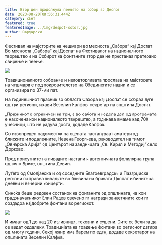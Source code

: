 ```yaml
---
title: Втор ден продолжува пеењето на собор во Деспот
date: 2023-08-20T08:56:31.444Z
category: свет
featured: true
featuredImage: ../img/despot-sobor.jpg
author: Вардарски
---
```

Фестивал на мајсторите на чешмари во месноста „Сабора“ кај Доспат
Во месноста „Сабора“ кај Доспат на Фестивалот на националното творештво и на Собирот на фонтаните втор ден не престанаа претерано свирење и пеење.

![](../img/5b7e79bd657f17714ac671e8e459df34.jpg)

Традиционалното собрание и неповторливата прослава на мајсторите на чешмари е под покровителство на Обединетите нации и се организира по 37-ми пат.

На годинешниот празник во областа Сабора кај Доспат се собраа луѓе од три региони, изјави Веселин Калфов, секретар на општина Доспат.

„Празникот е ограничен на три, а во сабота и недела дел од програмата е насочена кон националното творештво, а годинава имаме над 700 учесници, што не радува доста, додаде Калфов.

Со извонреден надоместок на сцената настапуваат аматери од блиските и подалечните, Невена Георгиева, раководител на тимот „Овчарска Арија“ од Центарот на заедницата „Св. Кирил и Методиј“ село Дорково.

Пред присутните на ливадите настапи и автентичната фолклорна група од село Брезе, општина Девин.

Луѓето од Смолјанска и од соседните Благоевградски и Пазарџиски региони ги правеа ливадите во близина на браната Доспат и бините за дневни и вечерни концерти.

Синоќа беше редовен состанок на фонтаните од општината, на кои градоначалникот Елин Радев свечено ги награди занаетчиите кои ги создадоа најдобрите фонтани во регионот.

![](../img/6d576f5ee05c0c077ce9f89cd9273dff.jpg)

И имаат од 1 до над 20 изливници, тековни и сушени. Сите се бели за да се видат оддалеку. Традицијата на градење фонтани во регионот датира од многу години. Секој жанр има барем по еден, додаде секретарот на општината Веселин Калфов.